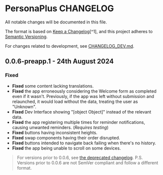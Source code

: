# PersonaPlus CHANGELOG
<!--
P.S.: Changelog is managed by the owner only, thanks. One task less for you!
-->

All notable changes will be documented in this file.

The format is based on [Keep a Changelog](https://keepachangelog.com/en/1.1.0/)[^1],
and this project adheres to [Semantic Versioning](https://semver.org/spec/v2.0.0.html).

For changes related to development, see [CHANGELOG_DEV.md](CHANGELOG_DEV.md).

## 0.0.6-preapp.1 - 24th August 2024

### Fixed

- **Fixed** some content lacking translations.
- **Fixed** the app erroneously considering the Welcome form as completed even if it wasn't. Previously, if the app was left without submission and relaunched, it would load without the data, treating the user as "Unknown".
- **Fixed** Dev Interface showing "[object Object]" instead of the relevant data.
- **Fixed** the app registering multiple times for reminder notifications, causing unwanted reminders. (_Requires testing_)
- **Fixed** buttons having inconsistent heights.
- **Fixed** swap components having their order disrupted.
- **Fixed** buttons intended to navigate back failing when there's no history.
- **Fixed** the app being unable to scroll on some devices.

> For versions prior to 0.0.6, see [the deprecated changelog](CHANGELOG.deprecated.md).
> P.S. Versions prior to 0.0.6 are not SemVer compliant and follow a different format.
